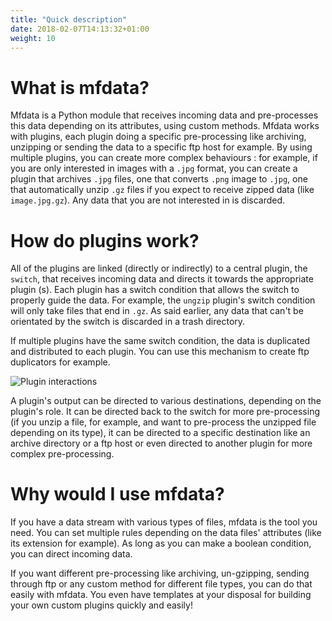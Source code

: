 ```yaml
---
title: "Quick description"
date: 2018-02-07T14:13:32+01:00
weight: 10
---
```

# What is mfdata?
Mfdata is a Python module that receives incoming data and pre-processes this data depending on its attributes, using custom methods. Mfdata works with plugins, each plugin doing a specific pre-processing like archiving, unzipping or sending the data to a specific ftp host for example. By using multiple plugins, you can create more complex behaviours : for example, if you are only interested in images with a `.jpg` format, you can create a plugin that archives `.jpg` files, one that converts `.png` image to `.jpg`, one that automatically unzip `.gz` files if you expect to receive zipped data (like `image.jpg.gz`). Any data that you are not interested in is discarded.

# How do plugins work?
All of the plugins are linked (directly or indirectly) to a central plugin, the `switch`, that receives incoming data and directs it towards the appropriate plugin (s). Each plugin has a switch condition that allows the switch to properly guide the data. For example, the `ungzip` plugin's switch condition will only take files that end in `.gz`. As said earlier, any data that can't be orientated by the switch is discarded in a trash directory. 

If multiple plugins have the same switch condition, the data is duplicated and distributed to each plugin. You can use this mechanism to create ftp duplicators for example.

![Plugin interactions](graph_plugin_interractions_mfdata.png "Plugin interactions")

A plugin's output can be directed to various destinations, depending on the plugin's role. It can be directed back to the switch for more pre-processing (if you unzip a file, for example, and want to pre-process the unzipped file depending on its type), it can be directed to a specific destination like an archive directory or a ftp host or even directed to another plugin for more complex pre-processing.

# Why would I use mfdata?
If you have a data stream with various types of files, mfdata is the tool you need. You can set multiple rules depending on the data files' attributes (like its extension for example). As long as you can make a boolean condition, you can direct incoming data. 

If you want different pre-processing like archiving, un-gzipping, sending through ftp or any custom method for different file types, you can do that easily with mfdata. You even have templates at your disposal for building your own custom plugins quickly and easily!
